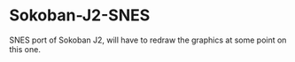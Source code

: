 # Sokoban-J2-SNES
 SNES port of Sokoban J2, will have to redraw the graphics at some point on this one.
